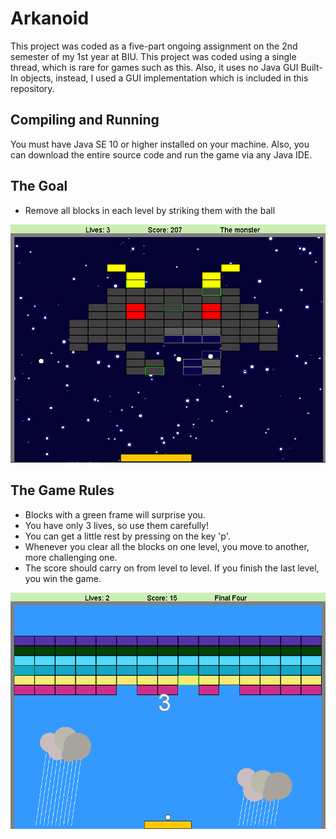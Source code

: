 
# Arkanoid

This project was coded as a five-part ongoing assignment on the 2nd semester of my 1st year at BIU.
This project was coded using a single thread, which is rare for games such as this. Also, it uses no Java GUI Built-In objects, instead, I used a GUI implementation which is included in this repository.

## Compiling and Running
You must have Java SE 10 or higher installed on your machine.
Also, you can download the entire source code and run the game via any Java IDE.

## The Goal
-	Remove all blocks in each level by striking them with the ball

![Arkanoid Game](https://github.com/giligutfeld/Arkanoid/blob/b50c27ec07252bad197941fa153824097facbe4f/The_monster.png)

## The Game Rules
-	Blocks with a green frame will surprise you.
- You have only 3 lives, so use them carefully!
-  You can get a little rest by pressing on the key 'p'.
- Whenever you clear all the blocks on one level, you move to another, more challenging one. 
- The score should carry on from level to level. If you finish the last level, you win the game.

![Arkanoid Game](https://github.com/giligutfeld/Arkanoid/blob/38c8a2a72698a56118babbad119d8e23964d5f3b/Final_four.png)
